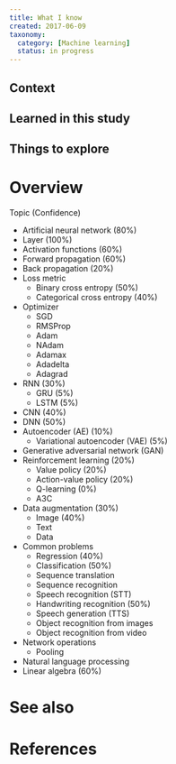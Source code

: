 ```yaml
---
title: What I know
created: 2017-06-09
taxonomy:
  category: [Machine learning]
  status: in progress
---
```


## Context

## Learned in this study

## Things to explore

# Overview
Topic (Confidence)
* Artificial neural network (80%)
* Layer (100%)
* Activation functions (60%)
* Forward propagation (60%)
* Back propagation (20%)
* Loss metric
	* Binary cross entropy (50%)
	* Categorical cross entropy (40%)
* Optimizer
	* SGD
	* RMSProp
	* Adam
	* NAdam
	* Adamax
	* Adadelta
	* Adagrad
* RNN (30%)
	* GRU (5%)
	* LSTM (5%)
* CNN (40%)
* DNN (50%)
* Autoencoder (AE) (10%)
	* Variational autoencoder (VAE) (5%)
* Generative adversarial network (GAN)
* Reinforcement learning (20%)
	* Value policy (20%)
	* Action-value policy (20%)
	* Q-learning (0%)
	* A3C
* Data augmentation (30%)
	* Image (40%)
	* Text
	* Data
* Common problems
	* Regression (40%)
	* Classification (50%)
	* Sequence translation
	* Sequence recognition
	* Speech recognition (STT)
	* Handwriting recognition (50%)
	* Speech generation (TTS)
	* Object recognition from images
	* Object recognition from video
* Network operations
	* Pooling
* Natural language processing
* Linear algebra (60%)

# See also

# References
